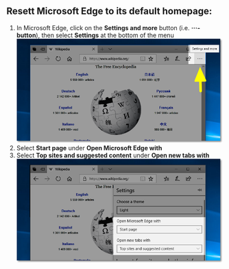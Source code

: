 ## Resett Microsoft Edge to its default homepage: 
   1. In Microsoft Edge, click on the **Settings and more** button (i.e. **···-button**), then select **Settings** at the bottom of the menu ![MS Edge Settings Highlight](/images/instructions-settings_highlight.png)
   2. Select **Start page** under **Open Microsoft Edge with**
   3. Select **Top sites and suggested content** under **Open new tabs with** ![MS Edge Open Microsoft Edge With Settings Highlight](/images/instructions-open_microsoft_edge_highlight.png)
